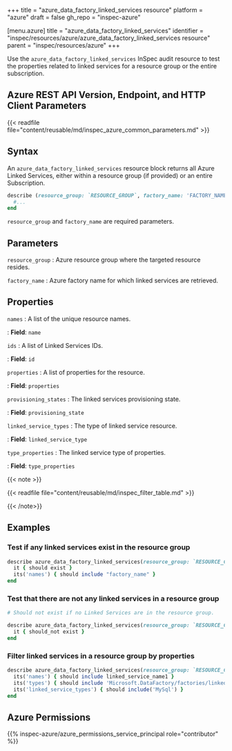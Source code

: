 +++
title = "azure_data_factory_linked_services resource"
platform = "azure"
draft = false
gh_repo = "inspec-azure"

[menu.azure]
title = "azure_data_factory_linked_services"
identifier = "inspec/resources/azure/azure_data_factory_linked_services resource"
parent = "inspec/resources/azure"
+++

Use the `azure_data_factory_linked_services` InSpec audit resource to test the properties related to linked services for a resource group or the entire subscription.

## Azure REST API Version, Endpoint, and HTTP Client Parameters

{{< readfile file="content/reusable/md/inspec_azure_common_parameters.md" >}}

## Syntax

An `azure_data_factory_linked_services` resource block returns all Azure Linked Services, either within a resource group (if provided) or an entire Subscription.

```ruby
describe (resource_group: `RESOURCE_GROUP`, factory_name: 'FACTORY_NAME') do
  #...
end
```

`resource_group` and `factory_name` are required parameters.

## Parameters

`resource_group`
: Azure resource group where the targeted resource resides.

`factory_name`
: Azure factory name for which linked services are retrieved.

## Properties

`names`
: A list of the unique resource names.

: **Field**: `name`

`ids`
: A list of Linked Services IDs.

: **Field**: `id`

`properties`
: A list of properties for the resource.

: **Field**: `properties`

`provisioning_states`
: The linked services provisioning state.

: **Field**: `provisioning_state`

`linked_service_types`
: The type of linked service resource.

: **Field**: `linked_service_type`

`type_properties`
: The linked service type of properties.

: **Field**: `type_properties`

{{< note >}}

{{< readfile file="content/reusable/md/inspec_filter_table.md" >}}

{{< /note>}}

## Examples

### Test if any linked services exist in the resource group

```ruby
describe azure_data_factory_linked_services(resource_group: `RESOURCE_GROUP`, factory_name: 'FACTORY_NAME') do
  it { should exist }
  its('names') { should include "factory_name" }
end
```

### Test that there are not any linked services in a resource group

```ruby
# Should not exist if no Linked Services are in the resource group.

describe azure_data_factory_linked_services(resource_group: `RESOURCE_GROUP`, factory_name: 'FACTORY_NAME') do
  it { should_not exist }
end
```

### Filter linked services in a resource group by properties

```ruby
describe azure_data_factory_linked_services(resource_group: `RESOURCE_GROUP`, factory_name: 'FACTORY_NAME') do
  its('names') { should include linked_service_name1 }
  its('types') { should include 'Microsoft.DataFactory/factories/linkedservices' }
  its('linked_service_types') { should include('MySql') }
end
```

## Azure Permissions

{{% inspec-azure/azure_permissions_service_principal role="contributor" %}}

